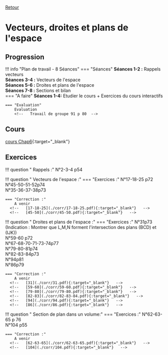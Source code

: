 [Retour](../../Chap.md)
# Vecteurs, droites et plans de l'espace

## Progression
!!! info "Plan de travail - 8 Séances"
    === "Séances" 
        **Séances 1-2 :** Rappels vecteurs  
        **Séances 3-4 :** Vecteurs de l'espace  
        **Séances 5-6 :** Droites et plans de l'espace  
        **Séances 7-8 :** Sections et bilan   
    === "A faire"
        **Séances 1-4:** Etudier le cours + Exercices du cours interactifs  
    
    === "Evaluation"  
        Evaluation 
        <!--   Travail de groupe 91 p 80  -->
    
## Cours 
[cours Chap6](./Cours-Chap6.pdf){:target="_blank"}

## Exercices 

        
!!! question " Rappels :"
    N°2-3-4 p54    

!!! question " Vecteurs de l'espace  :"
    === "Exercices :" 
        N°17-18-25 p72  
        N°45-50-51-52p74  
        N°35-36-37-38p73

        
    === "Correction :" 
        A venir
      <!--   [17-18-25](./corr/17-18-25.pdf){:target="_blank"}   -->
      <!--   [45-50](./corr/45-50.pdf){:target="_blank"}   -->


!!! question " Droites et plans de l'espace  :"
    === "Exercices :" 
        N°31p73 (Indication : Montrer que L,M,N forment l'intersection des plans (BCD) et (IJK))  
        N°59-60 p72  
        N°67-68-70-71-73-74p77  
        N°79-80-81p74  
        N°82-83-84p73  
        N°94p81  
        N°86p79  
        
    === "Correction :" 
        A venir
      <!--   [31](./corr/31.pdf){:target="_blank"}   -->
      <!--   [59-60](./corr/59-60.pdf){:target="_blank"}   -->
      <!--   [79-80](./corr/79-80.pdf){:target="_blank"}   -->
      <!--   [82-83](./corr/82-83-84.pdf){:target="_blank"}   -->
      <!--   [94](./corr/94.pdf){:target="_blank"}   -->
      <!--   [86](./corr/86.pdf){:target="_blank"}   -->


!!! question " Section de plan dans un volume:"
    === "Exercices :" 
        N°62-63-65 p 76  
        N°104 p55  
        
    === "Correction :" 
        A venir
      <!--   [62-63-65](./corr/62-63-65.pdf){:target="_blank"}   -->
      <!--   [104](./corr/104.pdf){:target="_blank"}   -->

      

